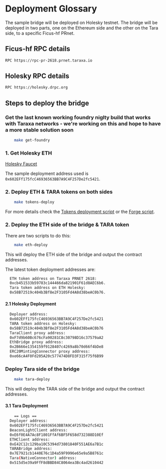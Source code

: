 # Deployment Glossary

The sample bridge will be deployed on Holesky testnet. The bridge will be deployed in two parts, one on the Ethereum side and the other on the Tara side, to a specific Ficus-hf PRnet.

## Ficus-hf RPC details

```bash
RPC https://rpc-pr-2618.prnet.taraxa.io
```

## Holesky RPC details

```bash
RPC https://holesky.drpc.org
```

## Steps to deploy the bridge

### Get the last known working foundry niglty build that works with Taraxa networks - we're working on this and hope to have a more stable solution soon

```bash
    make get-foundry
```

### 1. Get Holesky ETH

[Holesky Faucet](https://stakely.io/en/faucet/ethereum-holesky-testnet-eth)

The sample deployment address used is `0x602EFf175fcC46936563BB7A9C4F257De2fc5421`.

### 2. Deploy ETH & TARA tokens on both sides

```bash
    make tokens-deploy
```

For more details check the [Tokens deployment script](./src/scripts/tokensDeploy.sh) or the [Forge script](./src/scripts/Token.deploy.s.sol).

### 2. Deploy the ETH side of the bridge & TARA token

There are two scripts to do this:

```bash
    make eth-deploy
```

This will deploy the ETH side of the bridge and output the contract addresses.

The latest token deployment addresses are:

```bash
  ETH token address on Taraxa PRNET 2618:
  0xcb451533b59783c144466da821901F61d8AEC6b6.
  Tara token address on ETH Holesky:
  0x58B72519c404b3Bf8e2F3105Fd4A8d38beAC0b76.
```

#### 2.1 Holesky Deployment

```bash
  Deployer address:
  0x602EFf175fcC46936563BB7A9C4F257De2fc5421
  TARA token address on Holesky:
  0x58B72519c404b3Bf8e2F3105Fd4A8d38beAC0b76
  TaraClient proxy address:
  0xF7d9b60Bc676cFa90281C8c30798D16c37579aA2
  EthBridge proxy address:
  0x2B666e1354159f9128407c4269a8b70d66f4bDe8
  ERC20MintingConnector proxy address:
  0xe66cA4F0Fd205A20c577474D8FD3F315f75f6B99

```

### Deploy Tara side of the bridge

```bash
    make tara-deploy
```

This will deploy the TARA side of the bridge and output the contract addresses.

#### 3.1 Tara Deployment

```bash
    == Logs ==
  Deployer address:
  0x602EFf175fcC46936563BB7A9C4F257De2fc5421
  BeaconLightClient address:
  0xE6f0E4A7Ac8F1801FfAf6BF5F658d732388D10Ef
  ETHClient address:
  0xE42C12c129ba10C5394d73801840F551AE6a7B1c
  TARABridge address:
  0x7E7921cb1440E76c1D4a59F9996e65e9a5B8761c
  Tara(NativeConnector) address:
  0x515d5e39a9FfF8dBBD84C8064ea3Bc4ad2610442
```
